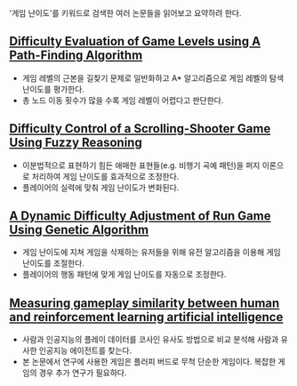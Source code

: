 '게임 난이도'를 키워드로 검색한 여러 논문들을 읽어보고 요약하려 한다.

## [Difficulty Evaluation of Game Levels using A Path-Finding Algorithm](https://scienceon.kisti.re.kr/srch/selectPORSrchArticle.do?cn=JAKO201526650060988)
- 게임 레벨의 근본을 길찾기 문제로 일반화하고 A* 알고리즘으로 게임 레벨의 탐색 난이도를 평가한다. 
- 총 노드 이동 횟수가 많을 수록 게임 레벨이 어렵다고 판단한다.

## [Difficulty Control of a Scrolling-Shooter Game Using Fuzzy Reasoning](https://scienceon.kisti.re.kr/srch/selectPORSrchArticle.do?cn=JAKO201728642463042)
- 이분법적으로 표현하기 힘든 애매한 표현들(e.g. 비행기 곡예 패턴)을 퍼지 이론으로 처리하여 게임 난이도를 효과적으로 조정한다.
- 플레이어의 실력에 맞춰 게임 난이도가 변화된다.

## [A Dynamic Difficulty Adjustment of Run Game Using Genetic Algorithm](https://scienceon.kisti.re.kr/srch/selectPORSrchArticle.do?cn=DIKO0014727896)
- 게임 난이도에 지쳐 게임을 삭제하는 유저들을 위해 유전 알고리즘을 이용해 게임 난이도를 조절한다.
- 플레이어의 행동 패턴에 맞게 게임 난이도를 자동으로 조정한다.

## [Measuring gameplay similarity between human and reinforcement learning artificial intelligence](https://scienceon.kisti.re.kr/srch/selectPORSrchArticle.do?cn=JAKO202007650437095)
- 사람과 인공지능의 플레이 데이터를 코사인 유사도 방법으로 비교 분석해 사람과 유사한 인공지능 에이전트를 찾는다.
- 본 논문에서 연구에 사용한 게임은 플러피 버드로 무척 단순한 게임이다. 복잡한 게임의 경우 추가 연구가 필요하다.
